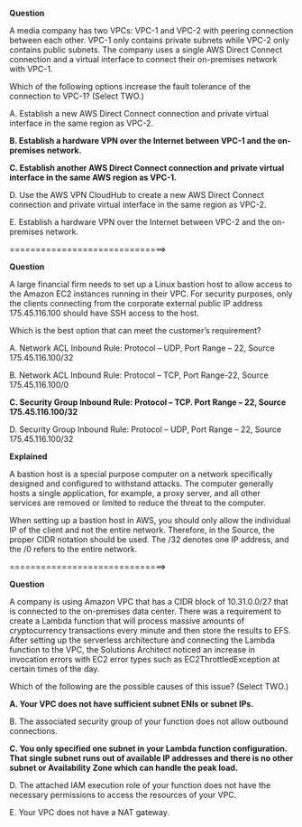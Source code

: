 **Question**

A media company has two VPCs: VPC-1 and VPC-2 with peering connection between each other. VPC-1 only contains private subnets while VPC-2 only contains public subnets. The company uses a single AWS Direct Connect connection and a virtual interface to connect their on-premises network with VPC-1.

Which of the following options increase the fault tolerance of the connection to VPC-1? (Select TWO.)

A. Establish a new AWS Direct Connect connection and private virtual interface in the same region as VPC-2.

**B. Establish a hardware VPN over the Internet between VPC-1 and the on-premises network.**

**C. Establish another AWS Direct Connect connection and private virtual interface in the same AWS region as VPC-1.**

D. Use the AWS VPN CloudHub to create a new AWS Direct Connect connection and private virtual interface in the same region as VPC-2.

E. Establish a hardware VPN over the Internet between VPC-2 and the on-premises network.

==============================>

**Question**

A large financial firm needs to set up a Linux bastion host to allow access to the Amazon EC2 instances running in their VPC. For security purposes, only the clients connecting from the corporate external public IP address 175.45.116.100 should have SSH access to the host.

Which is the best option that can meet the customer’s requirement?

A. Network ACL Inbound Rule: Protocol – UDP, Port Range – 22, Source 175.45.116.100/32

B. Network ACL Inbound Rule: Protocol – TCP, Port Range-22, Source 175.45.116.100/0

**C. Security Group Inbound Rule: Protocol – TCP. Port Range – 22, Source 175.45.116.100/32**

D. Security Group Inbound Rule: Protocol – UDP, Port Range – 22, Source 175.45.116.100/32

**Explained**

A bastion host is a special purpose computer on a network specifically designed and configured to withstand attacks. The computer generally hosts a single application, for example, a proxy server, and all other services are removed or limited to reduce the threat to the computer.

When setting up a bastion host in AWS, you should only allow the individual IP of the client and not the entire network. Therefore, in the Source,  the proper CIDR notation should be used. The /32 denotes one IP address, and the /0 refers to the entire network.

==============================>

**Question**

A company is using Amazon VPC that has a CIDR block of 10.31.0.0/27 that is connected to the on-premises data center. There was a requirement to create a Lambda function that will process massive amounts of cryptocurrency transactions every minute and then store the results to EFS. After setting up the serverless architecture and connecting the Lambda function to the VPC, the Solutions Architect noticed an increase in invocation errors with EC2 error types such as EC2ThrottledException at certain times of the day.

Which of the following are the possible causes of this issue? (Select TWO.)

**A. Your VPC does not have sufficient subnet ENIs or subnet IPs.**

B. The associated security group of your function does not allow outbound connections.

**C. You only specified one subnet in your Lambda function configuration. That single subnet runs out of available IP addresses and there is no other subnet or Availability Zone which can handle the peak load.**

D. The attached IAM execution role of your function does not have the necessary permissions to access the resources of your VPC.

E. Your VPC does not have a NAT gateway.